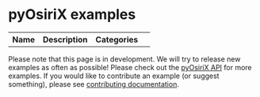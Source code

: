 # pyOsiriX examples

<!-- Note that this table will be automatically populated using GitHub actions following deployment. -->
<table>
  <tr>
    <th>Name</th>
    <th>Description</th>
    <th>Categories</th>
    <th> </th>
  </tr>
</table>

Please note that this page is in development. We will try to release new examples as often as possible! 
Please check out the [pyOsiriX API](../api/browser_controller.md) for more examples.
If you would like to contribute an example (or suggest something), please see
[contributing documentation](../contributing/CONTRIBUTING.md#contributing-pyosirix-example-scripts).

